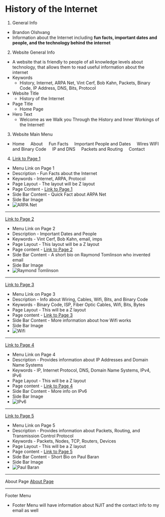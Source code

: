 # History of the Internet
1. General Info
- Brandon Olshvang
- Information about the Internet including **fun facts, important dates and people, and the technology behind the internet**
2. Website General Info
- A website that is friendly to people of all knowledge levels about technology, that allows them to read useful information about the internet
- Keywords
    - History, Internet, ARPA Net, Vint Cerf, Bob Kahn, Packets, Binary Code, IP Address, DNS, Bits, Protocol
- Website Title
    - History of the Internet
- Page Title
    - Home Page
- Hero Text
    - Welcome as we Walk you Through the History and Inner Workings of the Internet!
3. Website Main Menu
- Home &nbsp; &nbsp; About &nbsp; &nbsp; Fun Facts &nbsp; &nbsp; Important People and Dates &nbsp; &nbsp; Wires WIFI and Binary Code &nbsp; &nbsp; IP and DNS &nbsp; &nbsp; Packets and Routing &nbsp; &nbsp; Contact
4. [Link to Page 1](Page1.md "Page 1")
- Menu Link on Page 1
- Description - Fun Facts about the Internet
- Keywords - Internet, ARPA, Protocol
- Page Layout - The layout will be Z layout
- Page Content - [Link to Page 1](Page1.md "Page 1")
- Side Bar Content - Quick Fact about ARPA Net
- Side Bar Image 
- ![ARPA Net](https://www.darpa.mil/DDM_Gallery/1969a_ARPANET_619x316.jpg)

---

[Link to Page 2](page2.md "Page 2")
- Menu Link on Page 2
- Description - Important Dates and People
- Keywords - Vint Cerf, Bob Kahn, email, imps
- Page Layout - This layout will be a Z layout
- Page content - [Link to Page 2](page2.md "Page 2")
- Side Bar Content - A short bio on Raymond Tomlinson who invented email 
- Side Bar Image 
- ![Raymond Tomlinson](https://9b16f79ca967fd0708d1-2713572fef44aa49ec323e813b06d2d9.ssl.cf2.rackcdn.com/600x_a4-3_cTC/Obit-Ray-Tomlinson-1568104155.jpg)

---

[Link to Page 3](page3.md "Page 3")
- Menu Link on Page 3
- Description - Info about Wiring, Cables, Wifi, Bits, and Binary Code
- Keywords - Binary Code, ISP, Fiber Optic Cables, Wifi, Bits, Bytes
- Page Layout - This will be a Z layout
- Page content -  [Link to Page 3](page3.md "Page 3")
- Side Bar Content - More information about how Wifi works 
- Side Bar Image 
- ![Wifi](https://img.etimg.com/thumb/width-1200,height-900,imgsize-62298,resizemode-1,msid-64856557/tech/internet/public-wifi-to-contribute-20-billion-to-indias-gdp-by-2019-study.jpg)

---

[Link to Page 4](page4.md "Page 4")
- Menu Link on Page 4
- Description - Provides information about IP Addresses and Domain Name Systems
- Keywords - IP, Internet Protocol, DNS, Domain Name Systems, IPv4, IPv6
- Page Layout - This will be a Z layout
- Page content - [Link to Page 4](page4.md "Page 4")
- Side Bar Content - More info on IPv6 
- Side Bar Image 
- ![IPv6](https://cdn.comparitech.com/wp-content/uploads/2019/01/IPV6-vs-IPV4.jpg)

---

[Link to Page 5](page5.md "Page 5")
- Menu Link on Page 5
- Description - Provides information about Packets, Routing, and Transmission Control Protocol
- Keywords - Packets, Nodes, TCP, Routers, Devices
- Page Layout - This will be a Z layout
- Page content - [Link to Page 5](page5.md "Page 5")
- Side Bar Content - Short Bio on Paul Baran 
- Side Bar Image 
- ![Paul Baran](https://wwwassets.rand.org/content/rand/about/history/baran/jcr:content/par/imagewithclass.aspectfit.0x0.jpg/1522630880620.jpg)

---

About Page 
[About Page](About.md "About Page")

---

Footer Menu
- Footer Menu will have information about NJIT and the contact info to my email as well
